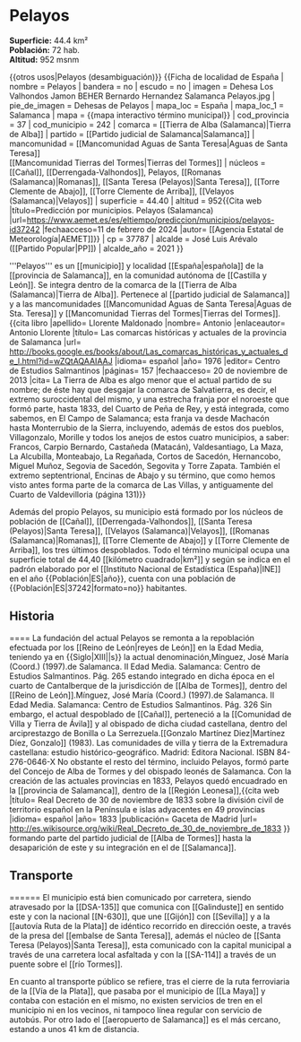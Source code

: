 # Pelayos

**Superficie:** 44.4 km²  
**Población:** 72 hab.  
**Altitud:** 952 msnm  

{{otros usos|Pelayos (desambiguación)}}
{{Ficha de localidad de España
| nombre = Pelayos
| bandera = no
| escudo = no
| imagen = Dehesa Los Valhondos Jamon BEHER Bernardo Hernandez Salamanca Pelayos.jpg
| pie_de_imagen = Dehesas de Pelayos
| mapa_loc = España
| mapa_loc_1 = Salamanca
| mapa = {{mapa interactivo término municipal}}
| cod_provincia = 37
| cod_municipio = 242
| comarca = [[Tierra de Alba (Salamanca)|Tierra de Alba]]
| partido = [[Partido judicial de Salamanca|Salamanca]]
| mancomunidad = [[Mancomunidad Aguas de Santa Teresa|Aguas de Santa Teresa]]<br/>[[Mancomunidad Tierras del Tormes|Tierras del Tormes]]
| núcleos = [[Cañal]], [[Derrengada-Valhondos]], Pelayos, [[Romanas (Salamanca)|Romanas]], [[Santa Teresa (Pelayos)|Santa Teresa]], [[Torre Clemente de Abajo]], [[Torre Clemente de Arriba]], [[Velayos (Salamanca)|Velayos]]
| superficie = 44.40
| altitud = 952<ref>{{Cita web |título=Predicción por municipios. Pelayos (Salamanca) |url=https://www.aemet.es/es/eltiempo/prediccion/municipios/pelayos-id37242 |fechaacceso=11 de febrero de 2024 |autor= [[Agencia Estatal de Meteorología|AEMET]]}}</ref>
| cp = 37787
| alcalde = José Luis Arévalo ([[Partido Popular|PP]])
| alcalde_año = 2021
}}

'''Pelayos''' es un [[municipio]] y localidad [[España|española]] de la [[provincia de Salamanca]], en la comunidad autónoma de [[Castilla y León]]. Se integra dentro de la comarca de la [[Tierra de Alba (Salamanca)|Tierra de Alba]]. Pertenece al [[partido judicial de Salamanca]] y a las mancomunidades [[Mancomunidad Aguas de Santa Teresa|Aguas de Sta. Teresa]] y [[Mancomunidad Tierras del Tormes|Tierras del Tormes]].<ref name=ref_duplicada_1>{{cita libro |apellido= Llorente Maldonado |nombre= Antonio |enlaceautor= Antonio Llorente |título= Las comarcas históricas y actuales de la provincia de Salamanca |url= http://books.google.es/books/about/Las_comarcas_históricas_y_actuales_de_l.html?id=wZQtAQAAIAAJ |idioma= español |año= 1976 |editor= Centro de Estudios Salmantinos |páginas= 157 |fechaacceso= 20 de noviembre de 2013 |cita= La Tierra de Alba es algo menor que el actual partido de su nombre; de éste hay que desgajar la comarca de Salvatierra, es decir, el extremo suroccidental del mismo, y una estrecha franja por el noroeste que formó parte, hasta 1833, del Cuarto de Peña de Rey, y está integrada, como sabemos, en El Campo de Salamanca; esta franja va desde Machacón hasta Monterrubio de la Sierra, incluyendo, además de estos dos pueblos, Villagonzalo, Morille y todos los anejos de estos cuatro municipios, a saber: Francos, Carpio Bernardo, Castañeda (Matacán), Valdesantiago, La Maza, La Alcubilla, Monteabajo, La Regañada, Cortos de Sacedón, Hernancobo, Miguel Muñoz, Segovia de Sacedón, Segovita y Torre Zapata. También el extremo septentrional, Encinas de Abajo y su término, que como hemos visto antes forma parte de la comarca de Las Villas, y antiguamente del Cuarto de Valdevilloria (página 131)}}</ref>

Además del propio Pelayos, su municipio está formado por los núcleos de población de [[Cañal]], [[Derrengada-Valhondos]], [[Santa Teresa (Pelayos)|Santa Teresa]], [[Velayos (Salamanca)|Velayos]], [[Romanas (Salamanca)|Romanas]], [[Torre Clemente de Abajo]] y [[Torre Clemente de Arriba]], los tres últimos despoblados. Todo el término municipal ocupa una superficie total de 44,40&nbsp;[[kilómetro cuadrado|km²]] y según se indica en el padrón elaborado por el [[Instituto Nacional de Estadística (España)|INE]] en el año {{Población|ES|año}}, cuenta con una población de {{Población|ES|37242|formato=no}} habitantes.

## Historia

====
La fundación del actual Pelayos se remonta a la repoblación efectuada por los [[Reino de León|reyes de León]] en la Edad Media, teniendo ya en {{Siglo|XIII||s}} la actual denominación,<ref>Mínguez, José María (Coord.) (1997).de Salamanca. II Edad Media. Salamanca: Centro de Estudios Salmantinos. Pág. 265</ref> estando integrado en dicha época en el cuarto de Cantalberque de la jurisdicción de [[Alba de Tormes]], dentro del [[Reino de León]].<ref>Mínguez, José María (Coord.) (1997).de Salamanca. II Edad Media. Salamanca: Centro de Estudios Salmantinos. Pág. 326</ref> Sin embargo, el actual despoblado de [[Cañal]], perteneció a la [[Comunidad de Villa y Tierra de Ávila]] y al obispado de dicha ciudad castellana, dentro del arciprestazgo de Bonilla o La Serrezuela.<ref>[[Gonzalo Martínez Diez|Martínez Díez, Gonzalo]] (1983). Las comunidades de villa y tierra de la Extremadura castellana: estudio histórico-geográfico. Madrid: Editora Nacional. ISBN 84-276-0646-X</ref> No obstante el resto del término, incluido Pelayos, formó parte del Concejo de Alba de Tormes y del obispado leonés de Salamanca. Con la creación de las actuales provincias en 1833, Pelayos quedó encuadrado en la [[provincia de Salamanca]], dentro de la [[Región Leonesa]],<ref>{{cita web |título= Real Decreto de 30 de noviembre de 1833 sobre la división civil de territorio español en la Península e islas adyacentes en 49 provincias |idioma= español |año= 1833 |publicación= Gaceta de Madrid |url= http://es.wikisource.org/wiki/Real_Decreto_de_30_de_noviembre_de_1833 }}</ref> formando parte del partido judicial de [[Alba de Tormes]] hasta la desaparición de este y su integración en el de [[Salamanca]].

## Transporte

======
El municipio está bien comunicado por carretera, siendo atravesado por la [[DSA-135]] que comunica con [[Galinduste]] en sentido este y con la nacional [[N-630]], que une [[Gijón]] con [[Sevilla]] y a la [[autovía Ruta de la Plata]] de idéntico recorrido en dirección oeste, a través de la presa del [[embalse de Santa Teresa]], además el núcleo de [[Santa Teresa (Pelayos)|Santa Teresa]], esta comunicado con la capital municipal a través de una carretera local asfaltada y con la [[SA-114]] a través de un puente sobre el [[río Tormes]].

En cuanto al transporte público se refiere, tras el cierre de la ruta ferroviaria de la [[Vía de la Plata]], que pasaba por el municipio de [[La Maya]] y contaba con estación en el mismo, no existen servicios de tren en el municipio ni en los vecinos, ni tampoco línea regular con servicio de autobús. Por otro lado el [[aeropuerto de Salamanca]] es el más cercano, estando a unos 41 km de distancia.